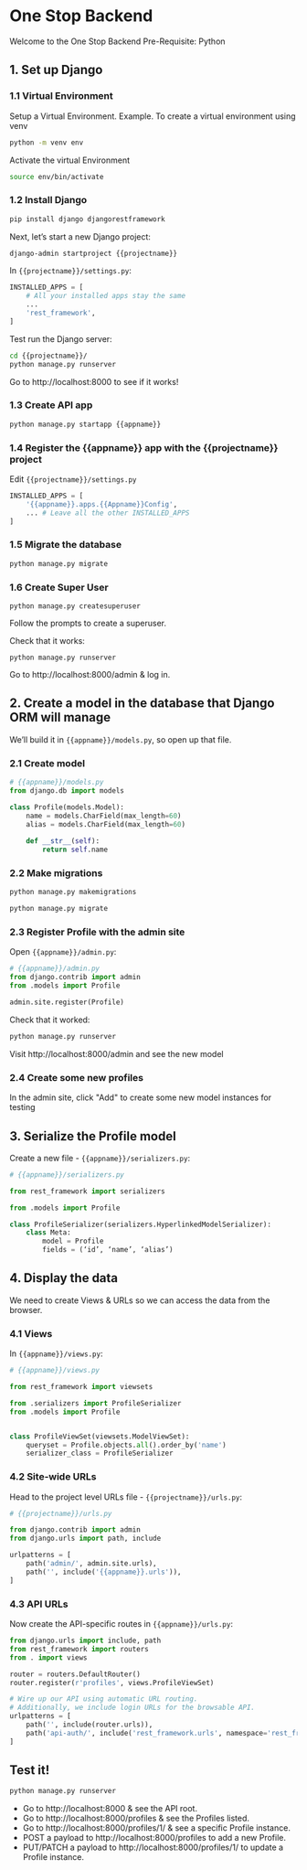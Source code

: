 # One Stop Backend

Welcome to the One Stop Backend
Pre-Requisite: Python
## 1. Set up Django

### 1.1 Virtual Environment

Setup a Virtual Environment.
Example. To create a virtual environment using venv

```bash
python -m venv env
```

Activate the virtual Environment

```bash
source env/bin/activate
```

### 1.2 Install Django

```bash
pip install django djangorestframework
```

Next, let’s start a new Django project:

```bash
django-admin startproject {{projectname}}
```

In `{{projectname}}/settings.py`:

```python
INSTALLED_APPS = [
    # All your installed apps stay the same
    ...
    'rest_framework',
]
```

Test run the Django server:

```bash
cd {{projectname}}/
python manage.py runserver
```

Go to http://localhost:8000 to see if it works!

### 1.3 Create API app

```bash
python manage.py startapp {{appname}}
```

### 1.4 Register the {{appname}} app with the {{projectname}} project

Edit `{{projectname}}/settings.py`

```python
INSTALLED_APPS = [
    '{{appname}}.apps.{{Appname}}Config',
    ... # Leave all the other INSTALLED_APPS
]
```

### 1.5 Migrate the database

```bash
python manage.py migrate
```

### 1.6 Create Super User

```
python manage.py createsuperuser
```

Follow the prompts to create a superuser.

Check that it works:

```
python manage.py runserver
```

Go to http://localhost:8000/admin & log in.

## 2. Create a model in the database that Django ORM will manage

We’ll build it in `{{appname}}/models.py`, so open up that file.

### 2.1 Create model

```python
# {{appname}}/models.py
from django.db import models

class Profile(models.Model):
    name = models.CharField(max_length=60)
    alias = models.CharField(max_length=60)    
    
    def __str__(self):
        return self.name
```

### 2.2 Make migrations

```bash
python manage.py makemigrations

python manage.py migrate
```

### 2.3 Register Profile with the admin site

Open `{{appname}}/admin.py`:

```python
# {{appname}}/admin.py
from django.contrib import admin
from .models import Profile

admin.site.register(Profile)
```

Check that it worked:

```bash
python manage.py runserver
```

Visit http://localhost:8000/admin and see the new model

### 2.4 Create some new profiles

In the admin site, click "Add" to create some new model instances for testing

## 3. Serialize the Profile model

Create a new file - `{{appname}}/serializers.py`:

```python
# {{appname}}/serializers.py

from rest_framework import serializers

from .models import Profile

class ProfileSerializer(serializers.HyperlinkedModelSerializer):
    class Meta:
        model = Profile
        fields = (‘id’, ‘name’, ‘alias’)
```

## 4. Display the data

We need to create Views & URLs so we can access the data from the browser.

### 4.1 Views

In `{{appname}}/views.py`:

```python
# {{appname}}/views.py

from rest_framework import viewsets

from .serializers import ProfileSerializer
from .models import Profile


class ProfileViewSet(viewsets.ModelViewSet):
    queryset = Profile.objects.all().order_by('name')
    serializer_class = ProfileSerializer
```

### 4.2 Site-wide URLs

Head to the project level URLs file - `{{projectname}}/urls.py`:

```python
# {{projectname}}/urls.py

from django.contrib import admin
from django.urls import path, include

urlpatterns = [
    path('admin/', admin.site.urls),
    path('', include('{{appname}}.urls')),
]
```

### 4.3 API URLs

Now create the API-specific routes in `{{appname}}/urls.py`:

```python
from django.urls import include, path
from rest_framework import routers
from . import views

router = routers.DefaultRouter()
router.register(r'profiles', views.ProfileViewSet)

# Wire up our API using automatic URL routing.
# Additionally, we include login URLs for the browsable API.
urlpatterns = [
    path('', include(router.urls)),
    path('api-auth/', include('rest_framework.urls', namespace='rest_framework'))
]
```

## Test it!

```bash
python manage.py runserver
```

- Go to http://localhost:8000 & see the API root.
- Go to http://localhost:8000/profiles & see the Profiles listed.
- Go to http://localhost:8000/profiles/1/ & see a specific Profile instance.
- POST a payload to http://localhost:8000/profiles to add a new Profile.
- PUT/PATCH a payload to http://localhost:8000/profiles/1/ to update a Profile instance.

